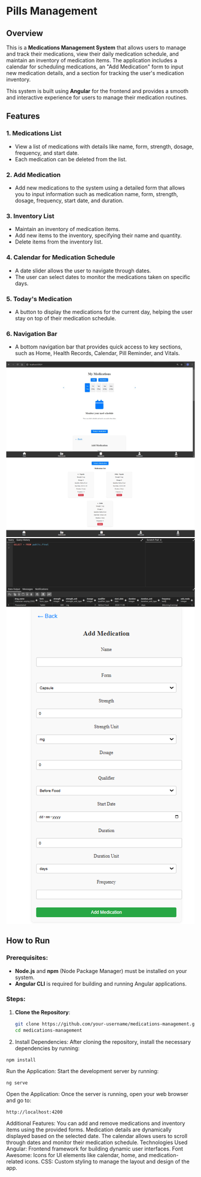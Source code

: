 # Pills Management

## Overview

This is a **Medications Management System** that allows users to manage and track their medications, view their daily medication schedule, and maintain an inventory of medication items. The application includes a calendar for scheduling medications, an "Add Medication" form to input new medication details, and a section for tracking the user's medication inventory.

This system is built using **Angular** for the frontend and provides a smooth and interactive experience for users to manage their medication routines.

## Features

### 1. Medications List
- View a list of medications with details like name, form, strength, dosage, frequency, and start date.
- Each medication can be deleted from the list.

### 2. Add Medication
- Add new medications to the system using a detailed form that allows you to input information such as medication name, form, strength, dosage, frequency, start date, and duration.

### 3. Inventory List
- Maintain an inventory of medication items.
- Add new items to the inventory, specifying their name and quantity.
- Delete items from the inventory list.

### 4. Calendar for Medication Schedule
- A date slider allows the user to navigate through dates.
- The user can select dates to monitor the medications taken on specific days.

### 5. Today's Medication
- A button to display the medications for the current day, helping the user stay on top of their medication schedule.

### 6. Navigation Bar
- A bottom navigation bar that provides quick access to key sections, such as Home, Health Records, Calendar, Pill Reminder, and Vitals.

![Frontend Dashboard](images/front.jpg)
![List](images/list.jpg)
![Backend Dashboard](images/backend.png)
![Medication](images/medications.png)

## How to Run

### Prerequisites:
- **Node.js** and **npm** (Node Package Manager) must be installed on your system.
- **Angular CLI** is required for building and running Angular applications.

### Steps:

1. **Clone the Repository**:
   ```bash
   git clone https://github.com/your-username/medications-management.git
   cd medications-management

2. Install Dependencies: After cloning the repository, install the necessary dependencies by running:

```
npm install
```
Run the Application: Start the development server by running:
```
ng serve
```
Open the Application: Once the server is running, open your web browser and go to:

```
http://localhost:4200
```

Additional Features:
You can add and remove medications and inventory items using the provided forms.
Medication details are dynamically displayed based on the selected date.
The calendar allows users to scroll through dates and monitor their medication schedule.
Technologies Used
Angular: Frontend framework for building dynamic user interfaces.
Font Awesome: Icons for UI elements like calendar, home, and medication-related icons.
CSS: Custom styling to manage the layout and design of the app.
